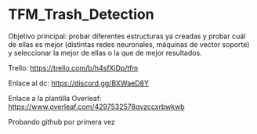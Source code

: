 # TFM_Trash_Detection

Objetivo principal: probar diferentes estructuras ya creadas y probar cuál de ellas es mejor (distintas redes neuronales, máquinas de vector soporte) y seleccionar la mejor de ellas o la que de mejor resultados.

Trello: https://trello.com/b/h4sfXjDp/tfm

Enlace al dc: https://discord.gg/BXWaeD8Y

Enlace a la plantilla Overleaf: https://www.overleaf.com/4297532578qvzccxrbwkwb

Probando github por primera vez
